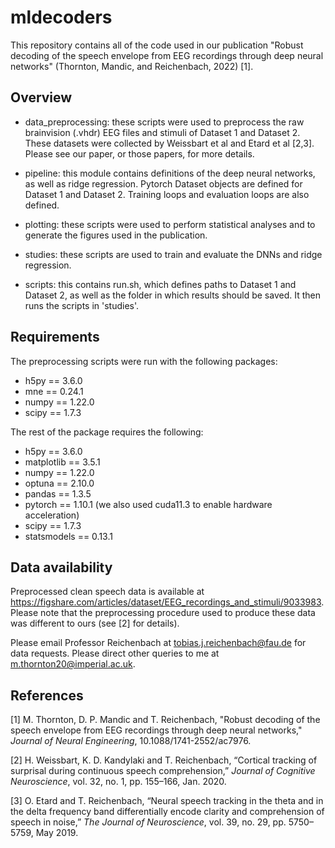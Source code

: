 # mldecoders

This repository contains all of the code used in our publication "Robust decoding of the speech envelope from EEG recordings through deep neural networks" 
(Thornton, Mandic, and Reichenbach, 2022) [1].

## Overview

- data_preprocessing: these scripts were used to preprocess the raw brainvision (.vhdr) EEG files and stimuli of Dataset 1 and Dataset 2. These datasets 
were collected by Weissbart et al and Etard et al [2,3]. Please see our paper, or those papers, for more details.

- pipeline: this module contains definitions of the deep neural networks, as well as ridge regression. Pytorch Dataset objects are defined for Dataset 
1 and Dataset 2. Training loops and evaluation loops are also defined.

- plotting: these scripts were used to perform statistical analyses and to generate the figures used in the publication.

- studies: these scripts are used to train and evaluate the DNNs and ridge regression.

- scripts: this contains run.sh, which defines paths to Dataset 1 and Dataset 2, as well as the folder in which results should be saved. It then runs the 
scripts in 'studies'.

## Requirements

The preprocessing scripts were run with the following packages:

- h5py == 3.6.0
- mne == 0.24.1
- numpy == 1.22.0
- scipy == 1.7.3

The rest of the package requires the following:

- h5py == 3.6.0
- matplotlib == 3.5.1
- numpy == 1.22.0
- optuna == 2.10.0
- pandas == 1.3.5
- pytorch == 1.10.1 (we also used cuda11.3 to enable hardware acceleration)
- scipy == 1.7.3
- statsmodels == 0.13.1

## Data availability

Preprocessed clean speech data is available at https://figshare.com/articles/dataset/EEG_recordings_and_stimuli/9033983. Please note that the preprocessing
procedure used to produce these data was different to ours (see [2] for details).

Please email Professor Reichenbach at <tobias.j.reichenbach@fau.de> for data requests. Please direct other queries to me at <m.thornton20@imperial.ac.uk>.

## References

[1] M. Thornton, D. P. Mandic and T. Reichenbach, "Robust decoding of the speech envelope from EEG recordings through deep neural networks," _Journal of Neural Engineering_, 10.1088/1741-2552/ac7976.

[2] H. Weissbart, K. D. Kandylaki and T. Reichenbach, “Cortical tracking of surprisal during continuous speech comprehension,” _Journal of Cognitive Neuroscience_, vol. 32, no. 1, pp. 155–166, Jan. 2020.
 
[3] O. Etard and T. Reichenbach, “Neural speech tracking in the theta and in the delta frequency band differentially encode clarity and comprehension 
of speech in noise,” _The Journal of Neuroscience_, vol. 39, no. 29, pp. 5750–5759, May 2019.
